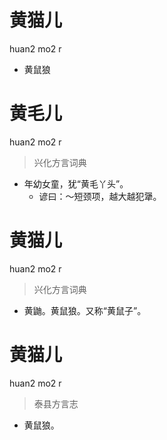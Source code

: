 # 黄猫儿
huan2 mo2 r
- 黄鼠狼

# 黄毛儿
huan2 mo2 r
> 兴化方言词典
- 年幼女童，犹“黄毛丫头”。
  - 谚曰：～短颈项，越大越犯犟。

# 黄猫儿
huan2 mo2 r
> 兴化方言词典
- 黄鼬。黄鼠狼。又称“黄鼠子”。

# 黄猫儿
huan2 mo2 r
> 泰县方言志
- 黄鼠狼。
